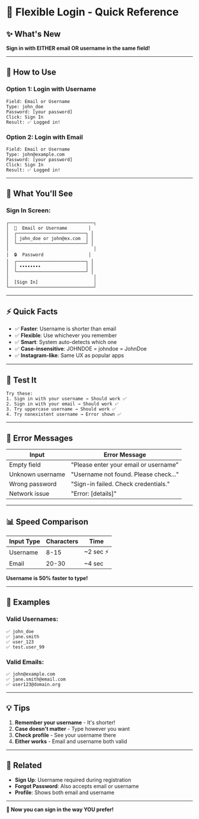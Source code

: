 # 🎯 Flexible Login - Quick Reference

## ✨ What's New

**Sign in with EITHER email OR username in the same field!**

---

## 📱 How to Use

### Option 1: Login with Username
```
Field: Email or Username
Type: john_doe
Password: [your password]
Click: Sign In
Result: ✅ Logged in!
```

### Option 2: Login with Email
```
Field: Email or Username
Type: john@example.com
Password: [your password]
Click: Sign In
Result: ✅ Logged in!
```

---

## 🎨 What You'll See

### Sign In Screen:
```
┌────────────────────────────────┐
│  👤  Email or Username        │
│  ┌──────────────────────────┐ │
│  │ john_doe or john@ex.com  │ │
│  └──────────────────────────┘ │
│                                │
│  🔒  Password                 │
│  ┌──────────────────────────┐ │
│  │ ••••••••                 │ │
│  └──────────────────────────┘ │
│                                │
│  [Sign In]                     │
└────────────────────────────────┘
```

---

## ⚡ Quick Facts

- ✅ **Faster**: Username is shorter than email
- ✅ **Flexible**: Use whichever you remember
- ✅ **Smart**: System auto-detects which one
- ✅ **Case-insensitive**: JOHNDOE = johndoe = JohnDoe
- ✅ **Instagram-like**: Same UX as popular apps

---

## 🧪 Test It

```
Try these:
1. Sign in with your username → Should work ✅
2. Sign in with your email → Should work ✅
3. Try uppercase username → Should work ✅
4. Try nonexistent username → Error shown ✅
```

---

## 🚨 Error Messages

| Input | Error Message |
|-------|---------------|
| Empty field | "Please enter your email or username" |
| Unknown username | "Username not found. Please check..." |
| Wrong password | "Sign-in failed. Check credentials." |
| Network issue | "Error: [details]" |

---

## 📊 Speed Comparison

| Input Type | Characters | Time |
|------------|-----------|------|
| Username | 8-15 | ~2 sec ⚡ |
| Email | 20-30 | ~4 sec |

**Username is 50% faster to type!**

---

## 🎯 Examples

### Valid Usernames:
```
✅ john_doe
✅ jane.smith
✅ user_123
✅ test.user_99
```

### Valid Emails:
```
✅ john@example.com
✅ jane.smith@email.com
✅ user123@domain.org
```

---

## 💡 Tips

1. **Remember your username** - It's shorter!
2. **Case doesn't matter** - Type however you want
3. **Check profile** - See your username there
4. **Either works** - Email and username both valid

---

## 🔗 Related

- **Sign Up**: Username required during registration
- **Forgot Password**: Also accepts email or username
- **Profile**: Shows both email and username

---

**🎉 Now you can sign in the way YOU prefer!**
